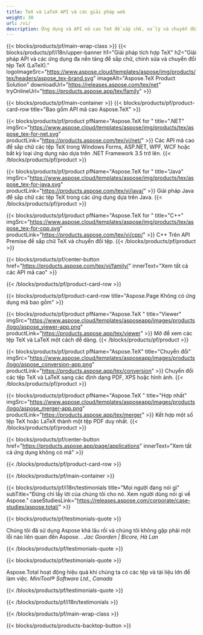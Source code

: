 ```yaml
---
title: TeX và LaTeX API và các giải pháp web
weight: 30
url: /vi/
description: Ứng dụng và API mã cao TeX để sắp chữ, xử lý và chuyển đổi tài liệu TeX. Giải pháp này cũng hỗ trợ PDF, EPS, SVG và hầu hết các định dạng hình ảnh dưới dạng định dạng đầu ra.
---
```


{{< blocks/products/pf/main-wrap-class >}}
{{< blocks/products/pf/i18n/upper-banner h1="Giải pháp tích hợp TeX" h2="Giải pháp API và các ứng dụng đa nền tảng để sắp chữ, chỉnh sửa và chuyển đổi tệp TeX (LaTeX)." logoImageSrc="https://www.aspose.cloud/templates/aspose/img/products/tex/headers/aspose_tex-brand.svg" imageAlt="Aspose.TeX Product Solution" downloadUrl="https://releases.aspose.com/tex/net" tryOnlineUrl="https://products.aspose.app/tex/family" >}}

{{< blocks/products/pf/main-container >}}
{{< blocks/products/pf/product-card-row title="Bao gồm API mã cao Aspose.TeX" >}}

{{< blocks/products/pf/product pfName="Aspose.TeX for " title=".NET" imgSrc="https://www.aspose.cloud/templates/aspose/img/products/tex/aspose_tex-for-net.svg" productLink="https://products.aspose.com/tex/vi/net/" >}}
Các API mã cao để sắp chữ các tệp TeX trong Windows Forms, ASP.NET, WPF, WCF hoặc bất kỳ loại ứng dụng nào dựa trên .NET Framework 3.5 trở lên.
{{< /blocks/products/pf/product >}}

{{< blocks/products/pf/product pfName="Aspose.TeX for " title="Java" imgSrc="https://www.aspose.cloud/templates/aspose/img/products/tex/aspose_tex-for-java.svg" productLink="https://products.aspose.com/tex/vi/java/" >}}
Giải pháp Java để sắp chữ các tệp TeX trong các ứng dụng dựa trên Java.
{{< /blocks/products/pf/product >}}

{{< blocks/products/pf/product pfName="Aspose.TeX for " title="C++" imgSrc="https://www.aspose.cloud/templates/aspose/img/products/tex/aspose_tex-for-cpp.svg" productLink="https://products.aspose.com/tex/vi/cpp/" >}}
C++ Trên API Premise để sắp chữ TeX và chuyển đổi tệp.
{{< /blocks/products/pf/product >}}

{{< blocks/products/pf/center-button href="https://products.aspose.com/tex/vi/family/" innerText="Xem tất cả các API mã cao" >}}

{{< /blocks/products/pf/product-card-row >}}

{{< blocks/products/pf/product-card-row title="Aspose.Page Không có ứng dụng mã bao gồm" >}}

{{< blocks/products/pf/product pfName="Aspose.TeX " title="Viewer" imgSrc="https://www.aspose.cloud/templates/asposeapp/images/products/logo/aspose_viewer-app.png" productLink="https://products.aspose.app/tex/viewer" >}}
Mở để xem các tệp TeX và LaTeX một cách dễ dàng.
{{< /blocks/products/pf/product >}}

{{< blocks/products/pf/product pfName="Aspose.TeX" title="Chuyển đổi" imgSrc="https://www.aspose.cloud/templates/asposeapp/images/products/logo/aspose_conversion-app.png" productLink="https://products.aspose.app/tex/conversion" >}}
Chuyển đổi các tệp TeX và LaTeX sang các định dạng PDF, XPS hoặc hình ảnh.
{{< /blocks/products/pf/product >}}

{{< blocks/products/pf/product pfName="Aspose.TeX " title="Hợp nhất" imgSrc="https://www.aspose.cloud/templates/asposeapp/images/products/logo/aspose_merger-app.png" productLink="https://products.aspose.app/tex/merger" >}}
Kết hợp một số tệp TeX hoặc LaTeX thành một tệp PDF duy nhất.
{{< /blocks/products/pf/product >}}

{{< blocks/products/pf/center-button href="https://products.aspose.app/page/applications" innerText="Xem tất cả ứng dụng không có mã" >}}

{{< /blocks/products/pf/product-card-row >}}

{{< /blocks/products/pf/main-container >}}

{{< blocks/products/pf/i18n/testimonials title="Mọi người đang nói gì" subTitle="Đừng chỉ lấy lời của chúng tôi cho nó. Xem người dùng nói gì về Aspose." caseStudiesLink="https://releases.aspose.com/corporate/case-studies/aspose.total/" >}}

{{< blocks/products/pf/testimonials-quote >}}
<p class="first">
 Chúng tôi đã sử dụng Aspose khá lâu rồi và chúng tôi không gặp phải một lỗi nào liên quan đến Aspose. .
 <em>
  Jac Goorden | Bicore, Hà Lan
 </em>
</p>

{{< /blocks/products/pf/testimonials-quote >}}

{{< blocks/products/pf/testimonials-quote >}}
<p class="second">
 Aspose.Total hoạt động hiệu quả khi chúng ta có các tệp và tài liệu lớn để làm việc.
 <em>
  MiniTool® Software Ltd., Canada
 </em>
</p>

{{< /blocks/products/pf/testimonials-quote >}}

{{< /blocks/products/pf/i18n/testimonials >}}

{{< /blocks/products/pf/main-wrap-class >}}

{{< blocks/products/products-backtop-button >}}